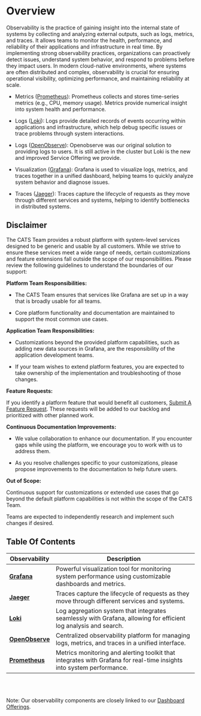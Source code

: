# Overview

Observability is the practice of gaining insight into the internal state of systems by collecting and analyzing external outputs, such as logs, metrics, and traces. It allows teams to monitor the health, performance, and reliability of their applications and infrastructure in real time. By implementing strong observability practices, organizations can proactively detect issues, understand system behavior, and respond to problems before they impact users. In modern cloud-native environments, where systems are often distributed and complex, observability is crucial for ensuring operational visibility, optimizing performance, and maintaining reliability at scale.

- Metrics ([Prometheus](./Prometheus.md)): Prometheus collects and stores time-series metrics (e.g., CPU, memory usage). Metrics provide numerical insight into system health and performance.

- Logs ([Loki](./Loki.md)): Logs provide detailed records of events occurring within applications and infrastructure, which help debug specific issues or trace problems through system interactions. 

- Logs ([OpenObserve](./OpenObserve.md)): Openobserve was our original solution to providing logs to users. It is still active in the cluster but Loki is the new and improved Service Offering we provide. 

- Visualization ([Grafana](./Grafana.md)): Grafana is used to visualize logs, metrics, and traces together in a unified dashboard, helping teams to quickly analyze system behavior and diagnose issues.

- Traces ([Jaeger](./Jaeger.md)): Traces capture the lifecycle of requests as they move through different services and systems, helping to identify bottlenecks in distributed systems. 

## Disclaimer

The CATS Team provides a robust platform with system-level services designed to be generic and usable by all customers. While we strive to ensure these services meet a wide range of needs, certain customizations and feature extensions fall outside the scope of our responsibilities. Please review the following guidelines to understand the boundaries of our support:

**Platform Team Responsibilities:**

- The CATS Team ensures that services like Grafana are set up in a way that is broadly usable for all teams.

- Core platform functionality and documentation are maintained to support the most common use cases.

**Application Team Responsibilities:**

- Customizations beyond the provided platform capabilities, such as adding new data sources in Grafana, are the responsibility of the application development teams.

- If your team wishes to extend platform features, you are expected to take ownership of the implementation and troubleshooting of those changes.

**Feature Requests:**

If you identify a platform feature that would benefit all customers, [Submit A Feature Request](../support/FeatureRequest.md). These requests will be added to our backlog and prioritized with other planned work.

**Continuous Documentation Improvements:**

- We value collaboration to enhance our documentation. If you encounter gaps while using the platform, we encourage you to work with us to address them.

- As you resolve challenges specific to your customizations, please propose improvements to the documentation to help future users.

**Out of Scope:**

Continuous support for customizations or extended use cases that go beyond the default platform capabilities is not within the scope of the CATS Team.

Teams are expected to independently research and implement such changes if desired.

## Table Of Contents

| Observability                                        | Description                                                                                                     |
|-----------------------------------------------------|-----------------------------------------------------------------------------------------------------------------|
| [**Grafana**](./Grafana.md)                        | Powerful visualization tool for monitoring system performance using customizable dashboards and metrics.        |
| [**Jaeger**](./Jaeger.md)                              | Traces capture the lifecycle of requests as they move through different services and systems.  |
| [**Loki**](./Loki.md)                              | Log aggregation system that integrates seamlessly with Grafana, allowing for efficient log analysis and search.  |
| [**OpenObserve**](./OpenObserve.md)                | Centralized observability platform for managing logs, metrics, and traces in a unified interface.                |
| [**Prometheus**](./Prometheus.md)                  | Metrics monitoring and alerting toolkit that integrates with Grafana for real-time insights into system performance. |

<br />
<br />

Note: Our observability components are closely linked to our [Dashboard Offerings](./DashboardOverview.md). 